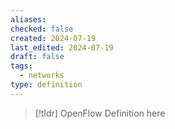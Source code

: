 ```yaml
---
aliases: 
checked: false
created: 2024-07-19
last_edited: 2024-07-19
draft: false
tags:
  - networks
type: definition
---
```

>[!tldr] OpenFlow
>Definition here

